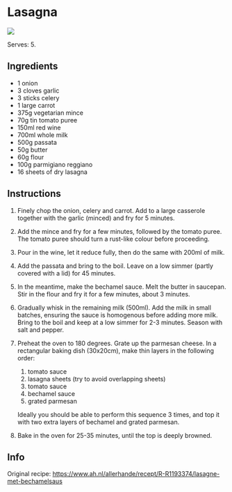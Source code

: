 # Lasagna

![](https://static.ah.nl/static/recepten/img_RAM_PRD130114_1224x900_JPG.jpg)

Serves: 5.

## Ingredients
- 1 onion
- 3 cloves garlic
- 3 sticks celery
- 1 large carrot
- 375g vegetarian mince
- 70g tin tomato puree
- 150ml red wine
- 700ml whole milk
- 500g passata
- 50g butter
- 60g flour
- 100g parmigiano reggiano
- 16 sheets of dry lasagna

## Instructions
1. Finely chop the onion, celery and carrot.
   Add to a large casserole together with the garlic (minced) and fry for 5 minutes.

2. Add the mince and fry for a few minutes, followed by the tomato puree.
   The tomato puree should turn a rust-like colour before proceeding.

3. Pour in the wine, let it reduce fully, then do the same with 200ml of milk.

4. Add the passata and bring to the boil.
   Leave on a low simmer (partly covered with a lid) for 45 minutes.

5. In the meantime, make the bechamel sauce.
   Melt the butter in saucepan.
   Stir in the flour and fry it for a few minutes, about 3 minutes.

6. Gradually whisk in the remaining milk (500ml). 
   Add the milk in small batches, ensuring the sauce is homogenous before adding more milk.
   Bring to the boil and keep at a low simmer for 2-3 minutes.
   Season with salt and pepper.

7. Preheat the oven to 180 degrees.
   Grate up the parmesan cheese.
   In a rectangular baking dish (30x20cm), make thin layers in the following order:
   1. tomato sauce
   2. lasagna sheets (try to avoid overlapping sheets)
   3. tomato sauce
   4. bechamel sauce
   5. grated parmesan

   Ideally you should be able to perform this sequence 3 times, and top it with two extra layers of bechamel and grated parmesan.

8. Bake in the oven for 25-35 minutes, until the top is deeply browned.

## Info
Original recipe: https://www.ah.nl/allerhande/recept/R-R1193374/lasagne-met-bechamelsaus